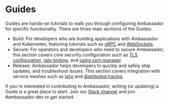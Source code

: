 # Guides

Guides are hands-on tutorials to walk you through configuring Ambassador for specific functionality. There are three main sections of the Guides:

* Build: For developers who are building applications with Ambassador and Kubernetes, featuring tutorials such as [gRPC](/user-guide/grpc) and [WebSockets](/user-guide/websockets-ambassador).
* Secure: For operators and developers who need to secure Ambassador, this section covers core security configuration such as [TLS configuration](/user-guide/tls-termination), [rate limiting](/user-guide/advanced-rate-limiting), and [using cert-manager](/user-guide/cert-manager).
* Release: Ambassador helps developers to quickly and safely ship updates, and troubleshoot issues. This section covers integration with service meshes such as [Istio](/user-guide/with-istio) and [distributed tracing](/user-guide/tracing-tutorial).

If you're interested in contributing to Ambassador, writing (or updating) a Guide is a great place to start. Join our [Slack channel](https://d6e.co/slack) and join #ambassador-dev to get started.